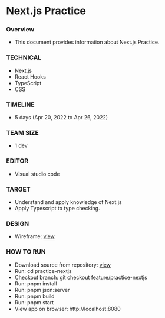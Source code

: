 # Next.js Practice

### Overview
- This document provides information about Next.js Practice.

### TECHNICAL
- Next.js
- React Hooks
- TypeScript
- CSS

### TIMELINE
- 5 days (Apr 20, 2022 to Apr 26, 2022)

### TEAM SIZE
- 1 dev

### EDITOR
- Visual studio code

### TARGET
- Understand and apply knowledge of Next.js
- Apply Typescript to type checking.

### DESIGN
- Wireframe: [view](https://drive.google.com/file/d/15S2of-vea0D9gVBH3YPJrYzaNYpOmTVf/view?usp=sharing)

### HOW TO RUN
- Download source from repository: [view](https://gitlab.asoft-python.com/hoang.le/nextjs-training/-/tree/feature/practice-nextjs)
- Run: cd practice-nextjs
- Checkout branch: git checkout feature/practice-nextjs
- Run: pnpm install
- Run: pnpm json:server
- Run: pnpm build
- Run: pnpm start
- View app on browser: http://localhost:8080

